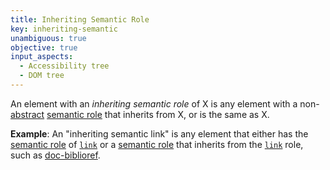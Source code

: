 ```yaml
---
title: Inheriting Semantic Role
key: inheriting-semantic
unambiguous: true
objective: true
input_aspects:
  - Accessibility tree
  - DOM tree
---
```


An element with an _inheriting semantic role_ of X is any element with a non-[abstract][] [semantic role][] that inherits from X, or is the same as X.

**Example**: An "inheriting semantic link" is any element that either has the [semantic role][] of [`link`][link] or a [semantic role][] that inherits from the [`link`][link] role, such as [doc-biblioref][].

[abstract]: https://www.w3.org/TR/wai-aria-1.2/#isAbstract 'ARIA Definition for Abstract Roles'
[semantic role]: #semantic-role 'Definition of Semantic Role'
[link]: https://www.w3.org/TR/wai-aria/#link 'ARIA Definition of the link Role'
[doc-biblioref]: https://www.w3.org/TR/dpub-aria-1.0/#doc-biblioref 'DPUB ARIA Definition of doc-biblioref'
